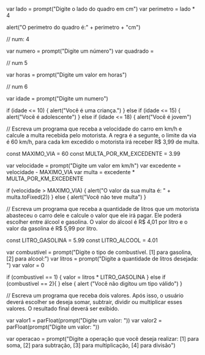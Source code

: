 var lado = prompt("Digite o lado do quadro em cm")
var perimetro = lado * 4

alert("O perimetro do quadro é:" + perimetro + "cm")

// num: 4

var numero = prompt("Digite um número")
var quadrado = 

// num 5

var horas = prompt("Digite um valor em horas")

// num 6

var idade = prompt("Digite um numero")

if (idade <= 10) {
  alert("Você é uma criança.")
} else if (idade <= 15) {
  alert("Você é adolescente")
} else if (idade <= 18) {
  alert("Você é jovem")
  
// Escreva um programa que receba a velocidade do carro em km/h e calcule a multa recebida pelo motorista. A regra é a segunte, o limite da via é 60 km/h, para cada km excedido o motorista irá receber R$ 3,99 de multa.

const MAXIMO_VIA = 60
const MULTA_POR_KM_EXCEDENTE = 3.99

var velocidade = prompt("Digite um valor em km/h")
var excedente = velocidade - MAXIMO_VIA
var multa = excedente * MULTA_POR_KM_EXCEDENTE

if (velocidade > MAXIMO_VIA) {
  alert("O valor da sua multa é: " + multa.toFixed(2))
} else {
  alert("Você não teve multa")
}

// Escreva um programa que receba a quantidade de litros que um motorista abasteceu o carro dele e calcule o valor que ele irá pagar. Ele poderá escolher entre álcool e gasolina. O valor do álcool é R$ 4,01 por litro e o valor da gasolina é R$ 5,99 por litro.

const LITRO_GASOLINA = 5.99
const LITRO_ALCOOL = 4.01

var combustível = prompt("Digite o tipo de combustível. [1] para gasolina, [2] para alcool:")
var litros = prompt("Digite a quantidade de litros desejada: ")
var valor = 0

if (combustivel == 1) {
  valor = litros * LITRO_GASOLINA
} else if (combustivel == 2){
} else {
  alert ("Você não digitou um tipo válido")
}

// Escreva um programa que receba dois valores. Após isso, o usuário deverá escolher se deseja somar, subtrair, dividir ou multiplicar esses valores. O resultado final deverá ser exibido.

var valor1 = parFloat(prompt("Digite um valor: "))
var valor2 = parFloat(prompt("Digite um valor: "))

var operacao = prompt("Digite a operação que você deseja realizar: [1] para soma, [2] para subtração, [3] para multiplicação, [4] para divisão")
